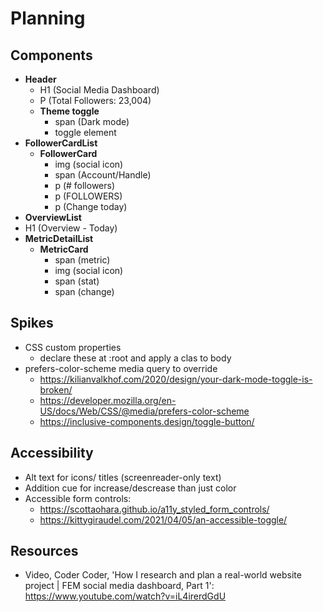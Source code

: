 # Planning

## Components

- **Header**
  - H1 (Social Media Dashboard)
  - P (Total Followers: 23,004)
  - **Theme toggle**
    - span (Dark mode)
    - toggle element
- **FollowerCardList**
  - **FollowerCard**
    - img (social icon)
    - span (Account/Handle)
    - p (# followers)
    - p (FOLLOWERS)
    - p (Change today)
- **OverviewList**
- H1 (Overview - Today)
- **MetricDetailList**
  - **MetricCard**
    - span (metric)
    - img (social icon)
    - span (stat)
    - span (change)

## Spikes

- CSS custom properties
  - declare these at :root and apply a clas to body
- prefers-color-scheme media query to override
  - https://kilianvalkhof.com/2020/design/your-dark-mode-toggle-is-broken/
  - https://developer.mozilla.org/en-US/docs/Web/CSS/@media/prefers-color-scheme
  - https://inclusive-components.design/toggle-button/

## Accessibility

- Alt text for icons/ titles (screenreader-only text)
- Addition cue for increase/descrease than just color
- Accessible form controls:
  - https://scottaohara.github.io/a11y_styled_form_controls/
  - https://kittygiraudel.com/2021/04/05/an-accessible-toggle/

## Resources

- Video, Coder Coder, 'How I research and plan a real-world website project | FEM social media dashboard, Part 1': https://www.youtube.com/watch?v=iL4irerdGdU
